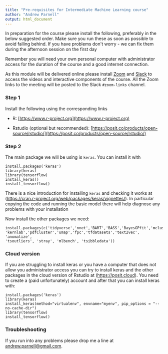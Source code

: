 ```yaml
---
title: "Pre-requisites for Intermediate Machine Learning course"
author: "Andrew Parnell"
output: html_document
---
```


In preparation for the course please install the following, preferably in the below suggested order. Make sure you run these as soon as possible to avoid falling behind. If you have problems don't worry - we can fix them during the afternoon session on the first day

Remember you will need your own personal computer with administrator access for the duration of the course and a good internet connection.

As this module will be delivered online please install [Zoom](https://www.zoom.us) and [Slack](https://slack.com) to access the videos and interactive components of the course. All the Zoom links to the meeting will be posted to the Slack `#zoom-links` channel. 

### Step 1

Install the following using the corresponding links

-	R: [https://www.r-project.org](https://www.r-project.org)

-	Rstudio (optional but recommended): [https://posit.co/products/open-source/rstudio/](https://posit.co/products/open-source/rstudio/)


### Step 2

The main package we will be using is `keras`. You can install it with

```{r,eval=FALSE}
install.packages('keras')
library(keras)
library(tensorflow)
install_keras()
install_tensorflow()
```

There is a nice introduction for installing `keras` and checking it works at (https://cran.r-project.org/web/packages/keras/vignettes/). In particular copying the code and running the basic model there will help diagnose any problems with your installation

Now install the other packages we need:

```{r, eval=FALSE}
install.packages(c('tidyverse','nnet','BART','BASS','BayesGPfit','mclust',
'kernlab','pdfCluster','umap','fpc','tfdatasets','text2vec', 'anomalize', 
'tsoutliers', 'stray', 'mlbench', 'tsibbledata'))
```

### Cloud version

If you are struggling to install keras or you have a computer that does not allow you administrator access you can try to install keras and the other packages in the cloud version of Rstudio at (https://posit.cloud). You need to create a (paid unfortunately) account and after that you can install keras with:

```{r,eval=FALSE}
install.packages('keras')
library(keras)
install_keras(method="virtualenv", envname="myenv", pip_options = "--no-cache-dir")
library(tensorflow)
install_tensorflow()
```

### Troubleshooting

If you run into any problems please drop me a line at <andrew.parnell@gmail.com>.

